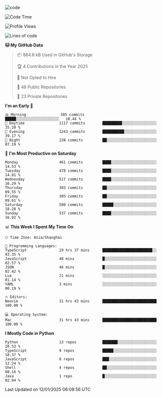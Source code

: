 
<!--
**liuyaanng/liuyaanng** is a ✨ _special_ ✨ repository because its `README.md` (this file) appears on your GitHub profile.

Here are some ideas to get you started:

- 🔭 I’m currently working on ...
- 🌱 I’m currently learning ...
- 👯 I’m looking to collaborate on ...
- 🤔 I’m looking for help with ...
- 💬 Ask me about ...
- 📫 How to reach me: ...
- 😄 Pronouns: ...
- ⚡ Fun fact: ...
-->


![code](https://cdn.jsdelivr.net/gh/liuyaanng/liuyaanng@1.0/code.gif) 

<!--START_SECTION:waka-->
![Code Time](http://img.shields.io/badge/Code%20Time-1%2C134%20hrs%2030%20mins-blue)

![Profile Views](http://img.shields.io/badge/Profile%20Views-0-blue)

![Lines of code](https://img.shields.io/badge/From%20Hello%20World%20I%27ve%20Written-14.9%20million%20lines%20of%20code-blue)

**🐱 My GitHub Data** 

> 📦 884.8 kB Used in GitHub's Storage 
 > 
> 🏆 4 Contributions in the Year 2025
 > 
> 🚫 Not Opted to Hire
 > 
> 📜 48 Public Repositories 
 > 
> 🔑 23 Private Repositories 
 > 
**I'm an Early 🐤** 

```text
🌞 Morning                585 commits         █████░░░░░░░░░░░░░░░░░░░░   18.44 % 
🌆 Daytime                1117 commits        █████████░░░░░░░░░░░░░░░░   35.20 % 
🌃 Evening                1243 commits        ██████████░░░░░░░░░░░░░░░   39.17 % 
🌙 Night                  228 commits         ██░░░░░░░░░░░░░░░░░░░░░░░   07.19 % 
```
📅 **I'm Most Productive on Saturday** 

```text
Monday                   461 commits         ████░░░░░░░░░░░░░░░░░░░░░   14.53 % 
Tuesday                  470 commits         ████░░░░░░░░░░░░░░░░░░░░░   14.81 % 
Wednesday                517 commits         ████░░░░░░░░░░░░░░░░░░░░░   16.29 % 
Thursday                 303 commits         ██░░░░░░░░░░░░░░░░░░░░░░░   09.55 % 
Friday                   305 commits         ██░░░░░░░░░░░░░░░░░░░░░░░   09.61 % 
Saturday                 580 commits         █████░░░░░░░░░░░░░░░░░░░░   18.28 % 
Sunday                   537 commits         ████░░░░░░░░░░░░░░░░░░░░░   16.92 % 
```


📊 **This Week I Spent My Time On** 

```text
🕑︎ Time Zone: Asia/Shanghai

💬 Programming Languages: 
TypeScript               29 hrs 37 mins      ███████████████████████░░   93.35 % 
JavaScript               48 mins             █░░░░░░░░░░░░░░░░░░░░░░░░   02.57 % 
JSON                     46 mins             █░░░░░░░░░░░░░░░░░░░░░░░░   02.42 % 
Lua                      21 mins             ░░░░░░░░░░░░░░░░░░░░░░░░░   01.14 % 
YAML                     3 mins              ░░░░░░░░░░░░░░░░░░░░░░░░░   00.19 % 

🔥 Editors: 
Neovim                   31 hrs 43 mins      █████████████████████████   100.00 % 

💻 Operating System: 
Mac                      31 hrs 43 mins      █████████████████████████   100.00 % 
```

**I Mostly Code in Python** 

```text
Python                   13 repos            ███████░░░░░░░░░░░░░░░░░░   26.53 % 
TypeScript               9 repos             █████░░░░░░░░░░░░░░░░░░░░   18.37 % 
JavaScript               6 repos             ███░░░░░░░░░░░░░░░░░░░░░░   12.24 % 
Shell                    4 repos             ██░░░░░░░░░░░░░░░░░░░░░░░   08.16 % 
Java                     1 repo              █░░░░░░░░░░░░░░░░░░░░░░░░   02.04 % 
```




 Last Updated on 12/01/2025 06:08:56 UTC
<!--END_SECTION:waka-->
